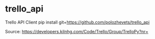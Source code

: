 # trello_api
Trello API Client
pip install git+https://github.com/polozhevets/trello_api

Source: https://developers.kilnhg.com/Code/Trello/Group/TrelloPy?nr=